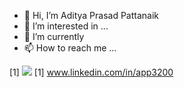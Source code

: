 - 👋 Hi, I’m Aditya Prasad Pattanaik
- 👀 I’m interested in ...
- 🌱 I’m currently  
- 📫 How to reach me ...

<!---
app3200/app3200 is a ✨ special ✨ repository because its `README.md` (this file) appears on your GitHub profile.
You can click the Preview link to take a look at your changes.
--->
[1] <img src="https://img.icons8.com/external-justicon-flat-justicon/64/000000/external-linkedin-social-media-justicon-flat-justicon.png"/>
[1] www.linkedin.com/in/app3200
